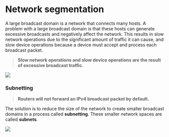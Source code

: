 # Network segmentation

A large broadcast domain is a network that connects many hosts. A problem with a large broadcast domain is that these hosts can generate excessive broadcasts and negatively affect the network. This results in slow network operations due to the significant amount of traffic it can cause, and slow device operations because a device must accept and process each broadcast packet.

> **Slow network operations and slow device operations are the result of excessive broadcast traffic.**

![](https://i.imgur.com/fcLbYHz.png)
### Subnetting

> **Routers will not forward an IPv4 broadcast packet by default.**

The solution is to reduce the size of the network to create smaller broadcast domains in a process called **subnetting**. These smaller network spaces are called **subnets**.

![](https://i.imgur.com/3gf9D14.png)

